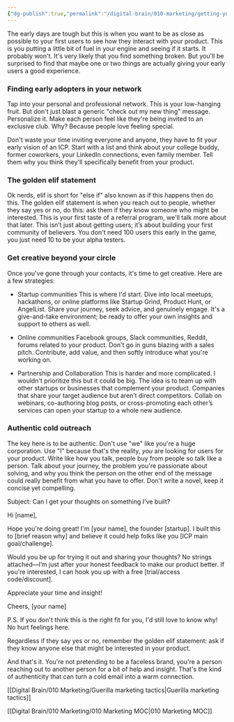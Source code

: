 ```yaml
---
{"dg-publish":true,"permalink":"/digital-brain/010-marketing/getting-your-first-users/"}
---
```


The early days are tough but this is when you want to be as close as possible to your first users to see how they interact with your product. This is you putting a little bit of fuel in your engine and seeing if it starts. It probably won't. It's very likely that you find something broken. But you'll be surprised to find that maybe one or two things are actually giving your early users a good experience.
### Finding early adopters in your network

Tap into your personal and professional network. This is your low-hanging fruit. But don't just blast a generic "check out my new thing" message. Personalize it. Make each person feel like they're being invited to an exclusive club. Why? Because people love feeling special. 

Don't waste your time inviting everyone and anyone, they have to fit your early vision of an ICP. Start with a list and think about your college buddy, former coworkers, your LinkedIn connections, even family member. Tell them why you think they'll specifically benefit from your product. 

### The golden elif statement

Ok nerds, elif is short for "else if" also known as if this happens then do this. The golden elif statement is when you reach out to people, whether they say yes or no, do this: ask them if they know someone who might be interested. This is your first taste of a referral program, we'll talk more about that later. This isn’t just about getting users; it’s about building your first community of believers. You don't need 100 users this early in the game, you just need 10 to be your alpha testers. 

### Get creative beyond your circle

Once you've gone through your contacts, it's time to get creative. Here are a few strategies:

- Startup communities
This is where I'd start. Dive into local meetups, hackathons, or online platforms like Startup Grind, Product Hunt, or AngelList. Share your journey, seek advice, and genuinely engage. It's a give-and-take environment; be ready to offer your own insights and support to others as well.

- Online communities
Facebook groups, Slack communities, Reddit, forums related to your product. Don't go in guns blazing with a sales pitch. Contribute, add value, and then softly introduce what you're working on.

- Partnership and Collaboration
This is harder and more complicated. I wouldn't prioritize this but it could be big. The idea is to team up with other startups or businesses that complement your product. Companies that share your target audience but aren’t direct competitors. Collab on webinars, co-authoring blog posts, or cross-promoting each other’s services can open your startup to a whole new audience.

### Authentic cold outreach

The key here is to be authentic. Don't use "we" like you're a huge corporation. Use "I" because that's the reality, *you* are looking for users for your product. Write like how you talk, people buy from people so talk like a person. Talk about your journey, the problem you're passionate about solving, and why you think the person on the other end of the message could really benefit from what you have to offer. Don't write a novel, keep it concise yet compelling.

Subject: Can I get your thoughts on something I've built?

Hi [name],

Hope you're doing great! I'm [your name], the founder [startup]. I built this to [brief reason why] and believe it could help folks like you [ICP main goal/challenge].

Would you be up for trying it out and sharing your thoughts? No strings attached—I’m just after your honest feedback to make our product better. If you're interested, I can hook you up with a free [trial/access code/discount].

Appreciate your time and insight!

Cheers,
[your name]

P.S. If you don't think this is the right fit for you, I'd still love to know why! No hurt feelings here.

Regardless if they say yes or no, remember the golden elif statement: ask if they know anyone else that might be interested in your product.

And that's it. You're not pretending to be a faceless brand, you're a person reaching out to another person for a bit of help and insight. That's the kind of authenticity that can turn a cold email into a warm connection.

[[Digital Brain/010 Marketing/Guerilla marketing tactics\|Guerilla marketing tactics]]

[[Digital Brain/010 Marketing/010 Marketing MOC\|010 Marketing MOC]]